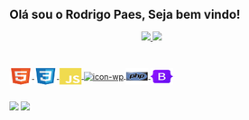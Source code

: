 ## Olá sou o Rodrigo Paes, Seja bem vindo!

<div align="center">
  <a href="https://github.com/rodrigopaesmk">
  <img height="180em" src="https://github-readme-stats.vercel.app/api?username=rodrigopaesmk&show_icons=true&theme=dark&include_all_commits=true&count_private=true"/>
  <img height="180em" src="https://github-readme-stats.vercel.app/api/top-langs/?username=rodrigopaesmk&layout=compact&langs_count=7&theme=dark"/>
</div>
  
  ##
  
 <div style="display: inline_block"><br>
  <img align="center" alt="icon-HTML" height="30" width="40" src="https://raw.githubusercontent.com/devicons/devicon/master/icons/html5/html5-original.svg">
  <img align="center" alt="icon-CSS" height="30" width="40" src="https://raw.githubusercontent.com/devicons/devicon/master/icons/css3/css3-original.svg">
  <img align="center" alt="icon-Js" height="30" width="40" src="https://raw.githubusercontent.com/devicons/devicon/master/icons/javascript/javascript-plain.svg">
  <img align="center" alt="icon-wp" height="30" width="40" src="https://cdn.jsdelivr.net/gh/devicons/devicon/icons/wordpress/wordpress-plain.svg" />
  <img align="center" alt="icon-php" height="30" width="40" src="https://raw.githubusercontent.com/devicons/devicon/master/icons/php/php-original.svg">
  <img align="center" alt="icon-Bootstrap" height="30" width="40" src="https://raw.githubusercontent.com/devicons/devicon/master/icons/bootstrap/bootstrap-original.svg">
</div>
  
  ##
  
  <div> 
      <a href="https://instagram.com/rodrigo.paess" target="_blank"><img src="https://img.shields.io/badge/-Instagram-%23E4405F?style=for-the-badge&logo=instagram&logoColor=white" target="_blank"></a>
  <a href="https://www.linkedin.com/in/rodrigo-paes/" target="_blank"><img src="https://img.shields.io/badge/LinkedIn-0077B5?style=for-the-badge&logo=linkedin&logoColor=white target="_blank"></a> 
    </div>
